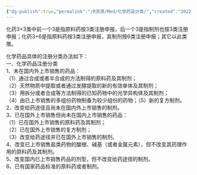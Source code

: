 ```yaml
---
{"dg-publish":true,"permalink":"/R资源/Med/化学药品分类/","created":"2022-10-11T11:45:37.603+08:00","updated":"2024-03-04T02:09:06.780+08:00"}
---
```



化药3+3类中前一个3是指原料药按3类注册申报，后一个3是指制剂也按3类注册申报；化药3+6是指原料药按3类注册申报，其制剂按6类注册申报；其它以此类推。

化学药品具体的注册分类办法如下：  
一、化学药品注册分类  
1、未在国内外上市销售的药品：  
（1）通过合成或者半合成的方法制得的原料药及其制剂；  
（2）天然物质中提取或者通过发酵提取的新的有效单体及其制剂；  
（3）用拆分或者合成等方法制得的已知药物中的光学异构体及其制剂；  
（4）由已上市销售的多组份药物制备为较少组份的药物；（5）新的复方制剂。  
2、改变给药途径且尚未在国内外上市销售的制剂。  
3、已在国外上市销售但尚未在国内上市销售的药品：  
（1）已在国外上市销售的原料药及其制剂；  
（2）已在国外上市销售的复方制剂；  
（3）改变给药途径并已在国外上市销售的制剂。  
4、改变已上市销售盐类药物的酸根、碱基（或者金属元素），但不改变其药理作用的原料药及其制剂。  
5、改变国内已上市销售药品的剂型，但不改变给药途径的制剂。  
6、已有国家药品标准的原料药或者制剂。
